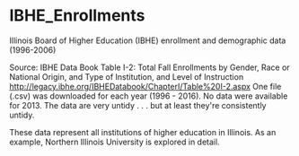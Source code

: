 # IBHE_Enrollments
Illinois Board of Higher Education (IBHE) enrollment and demographic data (1996-2006)

Source: IBHE Data Book
Table I-2: Total Fall Enrollments by Gender, Race or National Origin, and Type of Institution, and Level of Instruction
http://legacy.ibhe.org/IBHEDatabook/ChapterI/Table%20I-2.aspx
One file (.csv) was downloaded for each year (1996 - 2016). No data were available for 2013. The data are very untidy . . . but at least they're consistently untidy.

These data represent all institutions of higher education in Illinois. As an example, Northern Illinois University is explored in detail.
